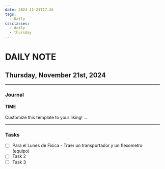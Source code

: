 ```yaml
---
date: 2024-11-21T17:36
tags:
  - Daily
cssclasses:
  - daily
  - thursday
---
```

# DAILY NOTE
## Thursday, November 21st, 2024
***
### Journal
#### TIME
Customize this template to your liking!
...
***
### Tasks
- [ ]  Para el Lunes de Fisica - Traer un transportador y un flexometro (equipo)
- [ ] Task 2
- [ ] Task 3